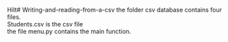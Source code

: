 HiIt# Writing-and-reading-from-a-csv
the folder csv database contains four files.<br />
Students.csv is the csv file <br />
the file menu.py contains the main function.
